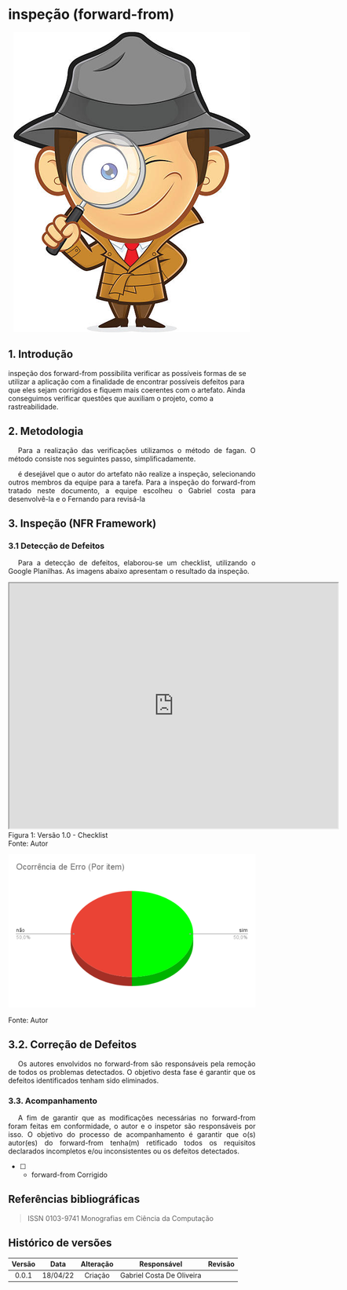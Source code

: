 # inspeção (forward-from)

<div class="container">
    <div class="row">
        <div class="col">
            <p align = "center">
                <img src="https://raw.githubusercontent.com/Requisitos-de-Software/2021.2-MedSUS/main/docs/assets/inspector_image.jpg">
            </p>
        </div>
    </div>
</div>

## 1. Introdução

<p style="text-indent: 20px; text-align: justify">

inspeção dos forward-from possibilita verificar as possíveis formas de se utilizar a aplicação com a finalidade de encontrar 
possíveis defeitos para que eles sejam corrigidos e fiquem mais coerentes com o artefato.
Ainda conseguimos verificar questões que auxiliam o projeto, como a rastreabilidade. 

</p>


## 2. Metodologia

<p style="text-indent: 20px; text-align: justify">
Para a realização das verificações utilizamos o método de fagan. O método consiste nos seguintes passo, simplificadamente. 
</p>

<p style="text-indent: 20px; text-align: justify">
é desejável que o autor do artefato não realize a inspeção, selecionando outros membros da equipe para a tarefa.
Para a inspeção do forward-from tratado neste documento, a equipe escolheu o Gabriel costa para desenvolvê-la e o Fernando para revisá-la 
</p>

## 3. Inspeção (NFR Framework)

### 3.1 Detecção de Defeitos

<p style="text-indent: 20px; text-align: justify">
Para a detecção de defeitos, elaborou-se um checklist, utilizando o Google Planilhas. As imagens abaixo apresentam o resultado da inspeção.
</p>

<div class="center-card">
    <iframe src="https://docs.google.com/spreadsheets/d/e/2PACX-1vQSJSn6Fl1bEHoT4ItufPEgX6TnOxS1aFIht3ORTADYbqd9lvaqHRWZ-5mQnmYTcedM8r_phErXAheO/pubhtml?widget=true&amp;headers=false" width="670" height="500" ></iframe>
    <figcaption>Figura 1: Versão 1.0 - Checklist</figcaption>
    <figcaption>Fonte: Autor</figcaption>
</div>


<div class="container">
    <div class="row">
        <div class="col">
            <p align = "center">
                <img src="https://raw.githubusercontent.com/Requisitos-de-Software/2021.2-MedSUS/main/docs/assets/verification/forward_from/graficoErros.png">
                <figcaption>Fonte: Autor</figcaption>
            </p>
        </div>
    </div>
</div>

## 3.2. Correção de Defeitos

<p style="text-indent: 20px; text-align: justify">
Os autores envolvidos no forward-from são responsáveis pela remoção de todos os problemas detectados. 
O objetivo desta fase é garantir que os defeitos identificados tenham sido eliminados.
</p>

### 3.3. Acompanhamento

<p style="text-indent: 20px; text-align: justify">
A fim de garantir que as modificações necessárias no forward-from foram feitas em conformidade, o autor e o inspetor são responsáveis por isso. 
O objetivo do processo de acompanhamento é garantir que o(s) autor(es) do forward-from tenha(m) 
retificado todos os requisitos declarados incompletos e/ou inconsistentes ou os defeitos detectados.
</p>

- [ ] - forward-from Corrigido

## Referências bibliográficas

> ISSN 0103-9741 Monografias em Ciência da Computação

## Histórico de versões

Versão|Data|Alteração|Responsável|Revisão|
:-:|:-:|:-:|:-:|:-:|
0.0.1|18/04/22|Criação|Gabriel Costa De Oliveira||

